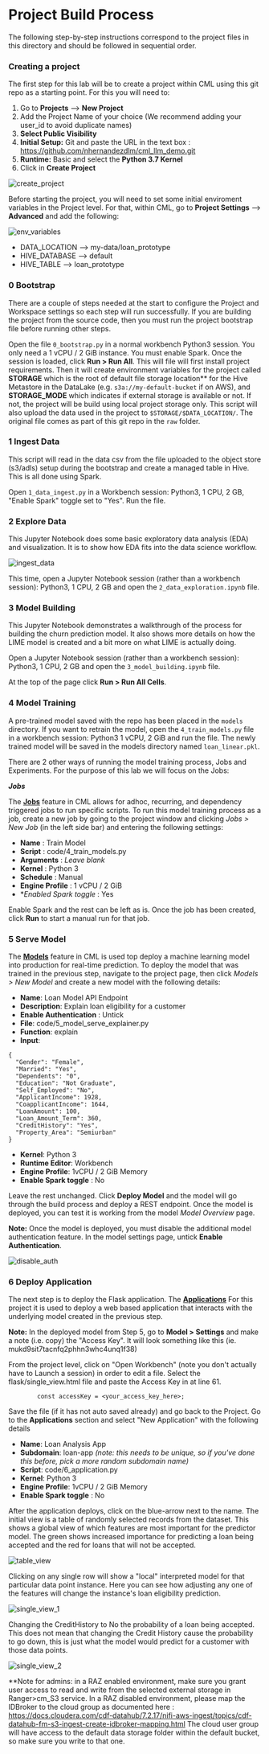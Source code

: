 # Project Build Process

The following step-by-step instructions correspond to the project files in this directory and should be followed in sequential order.

### Creating a project

The first step for this lab will be to create a project within CML using this git repo as a starting point. 
For this you will need to:
1. Go to **Projects** --> **New Project**
2. Add the Project Name of your choice (We recommend adding your user_id to avoid duplicate names) 
3. **Select Public Visibility** 
4. **Initial Setup:** Git and paste the URL in the text box : https://github.com/nhernandezdlm/cml_llm_demo.git 
5. **Runtime:** Basic and select the **Python 3.7 Kernel** 
6. Click in **Create Project**

![create_project](../images/create_project.png)

Before starting the project, you will need to set some initial enviroment variables in the Project level. For that, within CML, go to **Project Settings** --> **Advanced** and add the following:

![env_variables](../images/env_variables.png)

- DATA_LOCATION --> my-data/loan_prototype
- HIVE_DATABASE --> default
- HIVE_TABLE --> loan_prototype


### 0 Bootstrap

There are a couple of steps needed at the start to configure the Project and Workspace settings so each step will run successfully. If you are building the project from the source code, then you must run the project bootstrap file before running other steps.

Open the file `0_bootstrap.py` in a normal workbench Python3 session. You only need a 1 vCPU / 2 GiB instance. You must enable Spark. Once the session is loaded, click **Run > Run All**. This will file will first install project requirements. Then it will create environment variables for the project called **STORAGE** which is the root of default file storage location** for the Hive Metastore in the DataLake (e.g. `s3a://my-default-bucket` if on AWS), and **STORAGE_MODE** which indicates if external storage is available or not. If not, the project will be build using local project storage only. This script will also upload the data used in the project to `$STORAGE/$DATA_LOCATION/`. The original file comes as part of this git repo in the `raw` folder.


### 1 Ingest Data

This script will read in the data csv from the file uploaded to the object store (s3/adls) setup during the bootstrap and create a managed table in Hive. This is all done using Spark.

Open `1_data_ingest.py` in a Workbench session: Python3, 1 CPU, 2 GB, "Enable Spark" toggle set to "Yes". Run the file.


### 2 Explore Data

This Jupyter Notebook does some basic exploratory data analysis (EDA) and visualization. It is to show how EDA fits into the data science workflow.

![ingest_data](../images/ingest_data.png)

This time, open a Jupyter Notebook session (rather than a workbench session): Python3, 1 CPU, 2 GB and open the `2_data_exploration.ipynb` file. 


### 3 Model Building

This Jupyter Notebook demonstrates a walkthrough of the process for building the churn prediction model. It also shows more details on how the LIME model is created and a bit more on what LIME is actually doing.

Open a Jupyter Notebook session (rather than a workbench session): Python3, 1 CPU, 2 GB and open the `3_model_building.ipynb` file. 

At the top of the page click **Run > Run All Cells**.


### 4 Model Training

A pre-trained model saved with the repo has been placed in the `models` directory. If you want to retrain the model, open the `4_train_models.py` file in a workbench session: Python3 1 vCPU, 2 GiB and run the file. The newly trained model will be saved in the models directory named `loan_linear.pkl`. 

There are 2 other ways of running the model training process, Jobs and Experiments. For the purpose of this lab we will focus on the Jobs:

***Jobs***

The **[Jobs](https://docs.cloudera.com/machine-learning/cloud/jobs-pipelines/topics/ml-creating-a-job.html)** feature in CML allows for adhoc, recurring, and dependency triggered jobs to run specific scripts. To run this model training process as a job, create a new job by going to the project window and clicking _Jobs > New Job_ (in the left side bar) and entering the following settings:

* **Name** : Train Model
* **Script** : code/4_train_models.py
* **Arguments** : _Leave blank_
* **Kernel** : Python 3
* **Schedule** : Manual
* **Engine Profile** : 1 vCPU / 2 GiB
* **Enabled Spark toggle* : Yes

Enable Spark and the rest can be left as is. Once the job has been created, click **Run** to start a manual run for that job.


### 5 Serve Model

The **[Models](https://docs.cloudera.com/machine-learning/cloud/models/topics/ml-creating-and-deploying-a-model.html)** feature in CML is used top deploy a machine learning model into production for real-time prediction. To deploy the model that was trained in the previous step, navigate to the project page, then click *Models > New Model* and create a new model with the following details:

* **Name**: Loan Model API Endpoint
* **Description**: Explain loan eligibility for a customer
* **Enable Authentication** : Untick
* **File**: code/5_model_serve_explainer.py
* **Function**: explain
* **Input**: 

```
{
  "Gender": "Female",
  "Married": "Yes",
  "Dependents": "0",
  "Education": "Not Graduate",
  "Self_Employed": "No",
  "ApplicantIncome": 1928,
  "CoapplicantIncome": 1644,
  "LoanAmount": 100,
  "Loan_Amount_Term": 360,
  "CreditHistory": "Yes",
  "Property_Area": "Semiurban"
}
```

* **Kernel**: Python 3
* **Runtime Editor**: Workbench
* **Engine Profile**: 1vCPU / 2 GiB Memory
* **Enable Spark toggle** : No

Leave the rest unchanged. Click **Deploy Model** and the model will go through the build process and deploy a REST endpoint. Once the model is deployed, you can test it is working from the model *Model Overview* page.

**Note:** Once the model is deployed, you must disable the additional model authentication feature. In the model settings page, untick **Enable Authentication**.

![disable_auth](../images/disable_auth.png)

### 6 Deploy Application

The next step is to deploy the Flask application. The **[Applications](https://docs.cloudera.com/machine-learning/cloud/applications/topics/ml-applications.html)** For this project it is used to deploy a web based application that interacts with the underlying model created in the previous step.

**Note:** In the deployed model from Step 5, go to **Model > Settings** and make a note (i.e. copy) the 
"Access Key". It will look something like this (ie. mukd9sit7tacnfq2phhn3whc4unq1f38)

From the project level, click on "Open Workbench" (note you don't actually have to Launch a 
session) in order to edit a file. Select the flask/single_view.html file and paste the Access 
Key in at line 61.

`        const accessKey = <your_access_key_here>;`

Save the file (if it has not auto saved already) and go back to the Project. Go to the **Applications** section and select "New Application" with the following details

* **Name**: Loan Analysis App
* **Subdomain**: loan-app _(note: this needs to be unique, so if you've done this before, 
  pick a more random subdomain name)_
* **Script**: code/6_application.py
* **Kernel**: Python 3
* **Engine Profile**: 1vCPU / 2 GiB Memory
* **Enable Spark toggle** : No


After the application deploys, click on the blue-arrow next to the name. The initial view is a table of randomly selected records from the dataset. This shows a global view of which features are most important for the predictor model. The green shows increased importance for predicting a loan being accepted and the red for loans that will not be accepted.

![table_view](../images/table_view.png)

Clicking on any single row will show a "local" interpreted model for that particular data point instance. Here you can see how adjusting any one of the features will change the instance's loan eligibility prediction.


![single_view_1](../images/single_view_1.png)

Changing the CreditHistory to No the probability of a loan being accepted. This does not mean that changing the Credit History cause the probability to go down, this is just what the model would predict for a customer with those data points.


![single_view_2](../images/single_view_2.png)

**Note for admins: in a RAZ enabled environment, make sure you grant user access to read and write from the selected external storage in Ranger>cm_S3 service.
In a RAZ disabled environment, please map the IDBroker to the cloud group as documented here : https://docs.cloudera.com/cdf-datahub/7.2.17/nifi-aws-ingest/topics/cdf-datahub-fm-s3-ingest-create-idbroker-mapping.html
The cloud user group will have access to the default data storage folder within the default bucket, so make sure you write to that one.